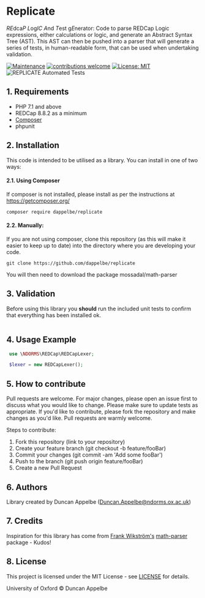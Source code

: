 # Replicate
*RE*dca*P* *L*og*IC* *A*nd *T*est g*E*nerator: Code to parse REDCap Logic expressions, either calculations or logic,
and generate an Abstract Syntax Tree (AST). This AST can then be pushed into a parser that will generate a series of tests,
in human-readable form, that can be used when undertaking validation.

[![Maintenance](https://img.shields.io/badge/Maintained%3F-yes-green.svg)](https://GitHub.com/Naereen/StrapDown.js/graphs/commit-activity)
[![contributions welcome](https://img.shields.io/badge/contributions-welcome-brightgreen.svg?style=flat)](https://github.com/dwyl/esta/issues)
[![License: MIT](https://img.shields.io/badge/License-MIT-yellow.svg)](https://opensource.org/licenses/MIT)
![REPLICATE Automated Tests](https://github.com/dappelbe/replicate/workflows/REPLICATE%20Automated%20Tests/badge.svg)


## 1. Requirements
* PHP 7.1 and above
* REDCap 8.8.2 as a minimum
* [Composer](https://getcomposer.org/)
* phpunit

## 2. Installation
This code is intended to be utilised as a library. You can install in one of two ways:
#### 2.1. Using Composer
If composer is not installed, please install as per the instructions at https://getcomposer.org/
```shell
composer require dappelbe/replicate
```
#### 2.2. Manually:  
If you are not using composer, clone this repository (as this will make it easier to keep up to date) 
into the directory where you are developing your code.
```shell
git clone https://github.com/dappelbe/replicate
```
You will then need to download the package mossadal/math-parser
## 3. Validation
Before using this library you **should** run the included unit tests to confirm that everything has been 
installed ok.
```shell
```

## 4. Usage Example

```php
 use \NDORMS\REDCap\REDCapLexer;

 $lexer = new REDCapLexer();
```

## 5. How to contribute
Pull requests are welcome. For major changes, please open an issue first to discuss what you would like to change. Please make sure to update tests as appropriate. If you'd like to contribute, please fork the repository and make changes as you'd like. Pull requests are warmly welcome.

Steps to contribute:
1. Fork this repository (link to your repository)
2. Create your feature branch (git checkout -b feature/fooBar)
3. Commit your changes (git commit -am 'Add some fooBar')
4. Push to the branch (git push origin feature/fooBar)
5. Create a new Pull Request

## 6. Authors
Library created by Duncan Appelbe (Duncan.Appelbe@ndorms.ox.ac.uk)

## 7. Credits
Inspiration for this library has come from [Frank Wikström's](https://github.com/mossadal) 
[math-parser](https://github.com/mossadal/math-parser) package - Kudos!
## 8. License
This project is licensed under the MIT License - see [LICENSE](LICENSE) for details.

University of Oxford © Duncan Appelbe